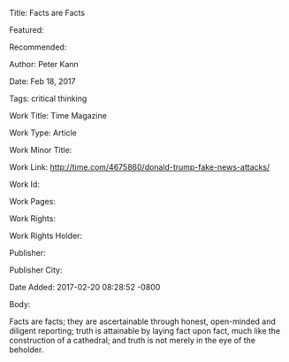 Title: Facts are Facts

Featured: 

Recommended: 

Author: Peter Kann

Date: Feb 18, 2017

Tags: critical thinking

Work Title: Time Magazine

Work Type: Article

Work Minor Title:  

Work Link: http://time.com/4675860/donald-trump-fake-news-attacks/

Work Id:  

Work Pages:  

Work Rights:  

Work Rights Holder:  

Publisher:  

Publisher City:  

Date Added: 2017-02-20 08:28:52 -0800

Body:

Facts are facts; they are ascertainable through honest, open-minded and diligent reporting; truth is attainable by laying fact upon fact, much like the construction of a cathedral; and truth is not merely in the eye of the beholder.


